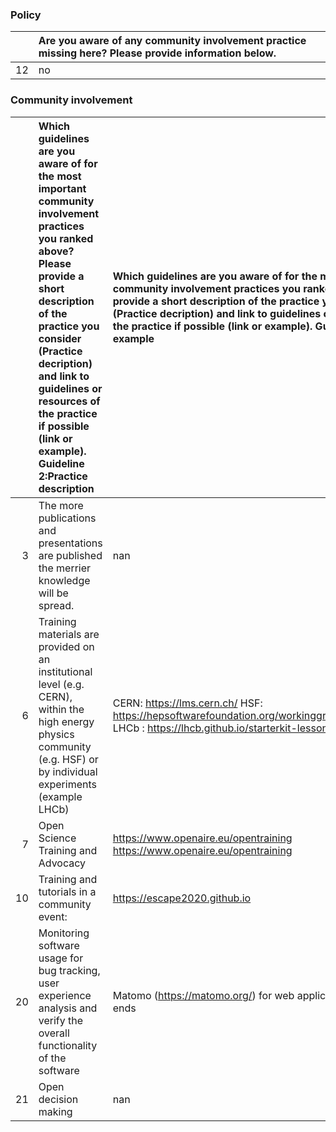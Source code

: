### Policy
|    | Are you aware of any community involvement practice missing here? Please provide information below.   |
|---:|:------------------------------------------------------------------------------------------------------|
| 12 | no                                                                                                    |
### Community involvement
|    | Which guidelines are you aware of for the most important community involvement practices you ranked above? Please provide a short description of the practice you consider (Practice decription) and link to guidelines or resources of the practice if possible (link or example). Guideline 2:Practice description   | Which guidelines are you aware of for the most important community involvement practices you ranked above? Please provide a short description of the practice you consider (Practice decription) and link to guidelines or resources of the practice if possible (link or example). Guideline 2:Link or example   |
|---:|:-----------------------------------------------------------------------------------------------------------------------------------------------------------------------------------------------------------------------------------------------------------------------------------------------------------------------|:------------------------------------------------------------------------------------------------------------------------------------------------------------------------------------------------------------------------------------------------------------------------------------------------------------------|
|  3 | The more publications and presentations are published the merrier knowledge will be spread.                                                                                                                                                                                                                            | nan                                                                                                                                                                                                                                                                                                               |
|  6 | Training materials are provided on an institutional level (e.g. CERN), within the high energy physics community (e.g. HSF) or by individual experiments (example LHCb)                                                                                                                                                 | CERN: https://lms.cern.ch/ HSF: https://hepsoftwarefoundation.org/workinggroups/training.html LHCb : https://lhcb.github.io/starterkit-lessons/                                                                                                                                                                   |
|  7 | Open Science Training and Advocacy                                                                                                                                                                                                                                                                                     | https://www.openaire.eu/opentraining https://www.openaire.eu/opentraining                                                                                                                                                                                                                                         |
| 10 | Training and tutorials in a community event:                                                                                                                                                                                                                                                                           | https://escape2020.github.io                                                                                                                                                                                                                                                                                      |
| 20 | Monitoring software usage for bug tracking, user experience analysis and verify the overall functionality of the software                                                                                                                                                                                              | Matomo (https://matomo.org/) for web applications and back-ends                                                                                                                                                                                                                                                   |
| 21 | Open decision making                                                                                                                                                                                                                                                                                                   | nan                                                                                                                                                                                                                                                                                                               |
